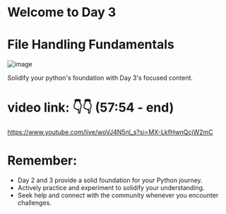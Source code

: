# Welcome to Day 3

# File Handling Fundamentals

![image](https://github.com/DSN-UNIBEN/30-Days-Challenge/assets/159697375/acf27875-eebf-4bda-a25c-ae5808ecd8a9)

Solidify your python's foundation with Day 3's focused content.

# video link: 👇👇  (57:54 - end)

https://www.youtube.com/live/woVJ4N5nl_s?si=MX-LkfHwnQcjW2mC

# Remember:
-	Day 2 and 3 provide a solid foundation for your Python journey.
-	Actively practice and experiment to solidify your understanding.
-	Seek help and connect with the community whenever you encounter challenges.
